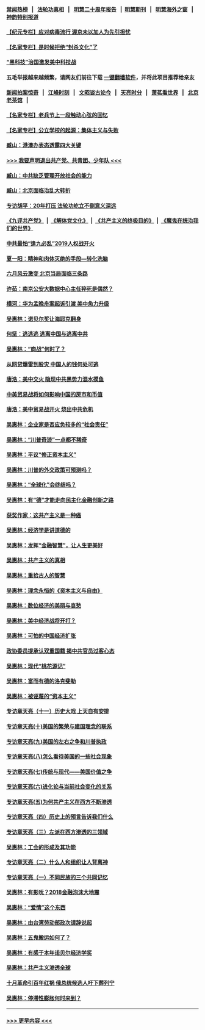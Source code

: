 #### [禁闻热榜](热点新闻.md?=0)  &nbsp;&nbsp;|&nbsp;&nbsp; [法轮功真相](https://github.com/gfw-breaker/truth/blob/master/README.md?=0) &nbsp;&nbsp;|&nbsp;&nbsp; [明慧二十周年报告](https://github.com/gfw-breaker/mh-reports/blob/master/README.md?=0) &nbsp;&nbsp;|&nbsp;&nbsp;[明慧期刊](https://github.com/gfw-breaker/mh-qikan) &nbsp;&nbsp;|&nbsp;&nbsp; [明慧海外之窗](https://github.com/gfw-breaker/mh-news/blob/master/README.md?=0) &nbsp;&nbsp;|&nbsp;&nbsp; [神韵特别报道](https://github.com/gfw-breaker/mh-news/blob/master/shenyun.md?=0)
#### [【纪元专栏】应对病毒流行 渥京未以加人为先引担忧](../pages/nsc423/n11875714.md?t=03050731) 
#### [【名家专栏】是时候拒绝“封杀文化”了](../pages/nsc423/n11814093.md?t=03050731) 
#### [“黑科技”治国激发美中科技战](../pages/nsc423/n11638056.md?t=03050731) 
#### 五毛举报越来越频繁，请网友们前往下载 [一键翻墙软件](https://github.com/gfw-breaker/ssr-accounts)，并将此项目推荐给亲友
#### [新闻拍案惊奇](https://github.com/gfw-breaker/banned-news/blob/master/pages/link4.md) &nbsp;&nbsp;|&nbsp;&nbsp; [江峰时刻](https://github.com/gfw-breaker/banned-news/blob/master/pages/link4.md) &nbsp;&nbsp;|&nbsp;&nbsp; [文昭谈古论今](https://github.com/gfw-breaker/banned-news/blob/master/pages/link4.md) &nbsp;&nbsp;|&nbsp;&nbsp; [天亮时分](https://github.com/gfw-breaker/banned-news/blob/master/pages/link4.md) &nbsp;&nbsp;|&nbsp;&nbsp; [萧茗看世界](https://github.com/gfw-breaker/banned-news/blob/master/pages/link4.md) &nbsp;&nbsp;|&nbsp;&nbsp; [北京老茶馆](https://github.com/gfw-breaker/banned-news/blob/master/pages/link4.md) &nbsp;&nbsp;|&nbsp;&nbsp; 
#### [【名家专栏】老兵节上一段触动心弦的回忆](../pages/nsc423/n11646016.md?t=03050731) 
#### [【名家专栏】公立学校的起源：集体主义与失败](../pages/nsc423/n11601833.md?t=03050731) 
#### [臧山：港澳办表态透露四大关键](../pages/nsc423/n11421628.md?t=03050731) 
#### [>>> 我要声明退出共产党、共青团、少年队 <<<](https://github.com/begood0513/goodnews/blob/master/quit/letter.md) 
#### [臧山：中共缺乏管理开放社会的能力](../pages/nsc423/n11407457.md?t=03050731) 
#### [臧山：北京面临治乱大转折](../pages/nsc423/n11406895.md?t=03050731) 
#### [专访胡平：20年打压 法轮功屹立不倒意义深远](../pages/nsc423/n11398800.md?t=03050731) 
#### [《九评共产党》](https://github.com/begood0513/9ping.md/blob/master/README.md) &nbsp;|&nbsp; [《解体党文化》](../../../../jtdwh.md/blob/master/README.md)  &nbsp;|&nbsp; [《共产主义的终极目的》](../../../../gczydzjmd.md/blob/master/README.md) &nbsp;|&nbsp; [《魔鬼在统治我们的世界》](../../../../mgztzwmdsj.md/blob/master/README.md) 
#### [中共最怕“逢九必乱”2019人权战开火](../pages/nsc423/n11385248.md?t=03050731) 
#### [夏一阳：精神和肉体灭绝的手段—转化洗脑](../pages/nsc423/n11368250.md?t=03050731) 
#### [六月风云激变 北京当局面临三条路](../pages/nsc423/n11313668.md?t=03050731) 
#### [许茹：南京公安大数据中心主任猝死是偶然？](../pages/nsc423/n11064744.md?t=03050731) 
#### [横河：华为孟晚舟案起诉引渡 美中角力升级](../pages/nsc423/n11027230.md?t=03050731) 
#### [吴惠林：诺贝尔奖让海耶克翻身](../pages/nsc423/n10890049.md?t=03050731) 
#### [何坚：逃逃逃 逃离中国与逃离中共](../pages/nsc423/n10592891.md?t=03050731) 
#### [吴惠林：“商战”何时了？](../pages/nsc423/n10573558.md?t=03050731) 
#### [从网贷爆雷到股灾 中国人的钱何处可逃](../pages/nsc423/n10572800.md?t=03050731) 
#### [唐浩：美中交火 隐现中共黑势力混水摸鱼](../pages/nsc423/n10544040.md?t=03050731) 
#### [中美贸易战将如何影响中国的房市和币值](../pages/nsc423/n10543697.md?t=03050731) 
#### [唐浩：美中贸易战开火 烧出中共危机](../pages/nsc423/n10540126.md?t=03050731) 
#### [吴惠林：企业家是否应负较多的“社会责任”](../pages/nsc423/n10535022.md?t=03050731) 
#### [吴惠林：“川普奇迹”一点都不稀奇](../pages/nsc423/n10512808.md?t=03050731) 
#### [吴惠林：平议“修正资本主义”](../pages/nsc423/n10495724.md?t=03050731) 
#### [吴惠林：川普的外交政策可预测吗？](../pages/nsc423/n10462387.md?t=03050731) 
#### [吴惠林：“全球化”会终结吗？](../pages/nsc423/n10452838.md?t=03050731) 
#### [吴惠林：有“德”才能走向民主化金融创新之路](../pages/nsc423/n10432292.md?t=03050731) 
#### [获奖作家：这共产主义是一种癌](../pages/nsc423/n10431541.md?t=03050731) 
#### [吴惠林：经济学是讲道德的](../pages/nsc423/n10398014.md?t=03050731) 
#### [吴惠林：发挥“金融智慧”，让人生更美好](../pages/nsc423/n10375019.md?t=03050731) 
#### [吴惠林：共产主义的真相](../pages/nsc423/n10351394.md?t=03050731) 
#### [吴惠林：重拾古人的智慧](../pages/nsc423/n10337691.md?t=03050731) 
#### [吴惠林：理念永恒的《资本主义与自由》](../pages/nsc423/n10316274.md?t=03050731) 
#### [吴惠林：数位经济的美丽与哀愁](../pages/nsc423/n10292946.md?t=03050731) 
#### [吴惠林：美中经济战将开打？](../pages/nsc423/n10258825.md?t=03050731) 
#### [吴惠林：可怕的中国经济扩张](../pages/nsc423/n10219147.md?t=03050731) 
#### [政协委员提承认双重国籍 揭中共官员过客心态](../pages/nsc423/n10208809.md?t=03050731) 
#### [吴惠林：现代“桃花源记”](../pages/nsc423/n10185234.md?t=03050731) 
#### [吴惠林：富而有德的洛克斐勒](../pages/nsc423/n10142264.md?t=03050731) 
#### [吴惠林：被诬蔑的“资本主义”](../pages/nsc423/n10124816.md?t=03050731) 
#### [专访章天亮（十一）历史大戏 上天自有安排](../pages/nsc423/n10094905.md?t=03050731) 
#### [专访章天亮(十)美国的繁荣与建国理念的联系](../pages/nsc423/n10094899.md?t=03050731) 
#### [专访章天亮(九)美国的左右之争和川普执政](../pages/nsc423/n10094889.md?t=03050731) 
#### [专访章天亮(八)怎么看待美国的一些社会现象](../pages/nsc423/n10094857.md?t=03050731) 
#### [专访章天亮(七)传统与现代——美国价值之争](../pages/nsc423/n10093140.md?t=03050731) 
#### [专访章天亮(六)进化论与当前社会变化的关系](../pages/nsc423/n10092036.md?t=03050731) 
#### [专访章天亮(五)为何共产主义在西方不断渗透](../pages/nsc423/n10083620.md?t=03050731) 
#### [专访章天亮（四）历史上的预言告诉我们什么](../pages/nsc423/n10083606.md?t=03050731) 
#### [专访章天亮（三）左派在西方渗透的三领域](../pages/nsc423/n10081115.md?t=03050731) 
#### [吴惠林：工会的形成及其功能](../pages/nsc423/n10080633.md?t=03050731) 
#### [专访章天亮（二）什么人和组织让人背离神](../pages/nsc423/n10076637.md?t=03050731) 
#### [专访章天亮（一）不同民族的三个共同记忆](../pages/nsc423/n10074188.md?t=03050731) 
#### [吴惠林：有影呒？2018金融泡沫大地震](../pages/nsc423/n10040534.md?t=03050731) 
#### [吴惠林：“爱情”这个东西](../pages/nsc423/n10019423.md?t=03050731) 
#### [吴惠林：由台湾劳动部政次请辞说起](../pages/nsc423/n9979679.md?t=03050731) 
#### [吴惠林：五鬼搬运如何了？](../pages/nsc423/n9925338.md?t=03050731) 
#### [吴惠林：有感于本年诺贝尔经济学奖](../pages/nsc423/n9871883.md?t=03050731) 
#### [吴惠林：共产主义渗透全球](../pages/nsc423/n9812748.md?t=03050731) 
#### [十月革命引百年红祸 俄总统候选人吁下葬列宁](../pages/nsc423/n9810182.md?t=03050731) 
#### [吴惠林：停滞性膨胀何时来到？](../pages/nsc423/n9764136.md?t=03050731) 

----
#### [ >>> 更早内容 <<< ](../indexes/nsc423-earlier.md)
